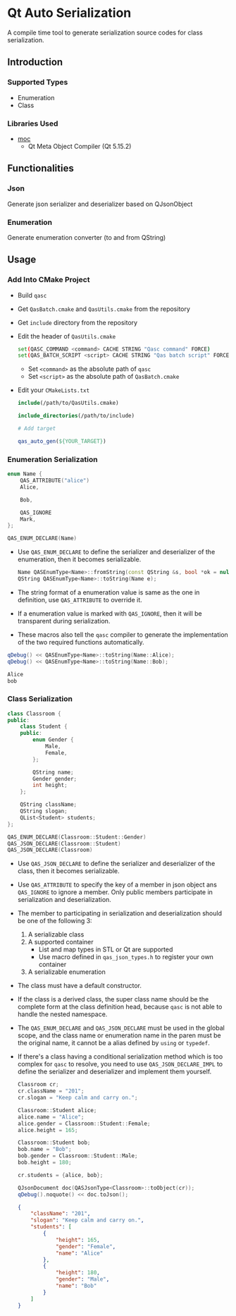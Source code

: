 # Qt Auto Serialization

A compile time tool to generate serialization source codes for class serialization.

## Introduction

### Supported Types

+ Enumeration
+ Class

### Libraries Used

+ [moc](https://github.com/qt/qtbase/tree/dev/src/tools/moc)
    + Qt Meta Object Compiler (Qt 5.15.2)

## Functionalities

### Json

Generate json serializer and deserializer based on QJsonObject

### Enumeration

Generate enumeration converter (to and from QString)

## Usage

### Add Into CMake Project

+ Build `qasc`

+ Get `QasBatch.cmake` and `QasUtils.cmake` from the repository

+ Get `include` directory from the repository

+ Edit the header of `QasUtils.cmake`
    ```sh
    set(QASC_COMMAND <command> CACHE STRING "Qasc command" FORCE)
    set(QAS_BATCH_SCRIPT <script> CACHE STRING "Qas batch script" FORCE)
    ```
    + Set `<command>` as the absolute path of `qasc`
    + Set `<script>` as the absolute path of `QasBatch.cmake`

+ Edit your `CMakeLists.txt`
    ```cmake
    include(/path/to/QasUtils.cmake)

    include_directories(/path/to/include)

    # Add target

    qas_auto_gen(${YOUR_TARGET})
    ```

### Enumeration Serialization

```c++
enum Name {
    QAS_ATTRIBUTE("alice")
    Alice,

    Bob,

    QAS_IGNORE
    Mark,
};

QAS_ENUM_DECLARE(Name)
```
+ Use `QAS_ENUM_DECLARE` to define the serializer and deserializer of the enumeration, then it becomes serializable.
    ```c++
    Name QASEnumType<Name>::fromString(const QString &s, bool *ok = nullptr);
    QString QASEnumType<Name>::toString(Name e);
    ```

+ The string format of a enumeration value is same as the one in definition, use `QAS_ATTRIBUTE` to override it.

+ If a enumeration value is marked with `QAS_IGNORE`, then it will be transparent during serialization.

+ These macros also tell the `qasc` compiler to generate the implementation of the two required functions automatically.

```c++
qDebug() << QASEnumType<Name>::toString(Name::Alice);
qDebug() << QASEnumType<Name>::toString(Name::Bob);
```
```sh
Alice
bob
```

### Class Serialization

```c++
class Classroom {
public:
    class Student {
    public:
        enum Gender {
            Male,
            Female,
        };

        QString name;
        Gender gender;
        int height;
    };

    QString className;
    QString slogan;
    QList<Student> students;
};

QAS_ENUM_DECLARE(Classroom::Student::Gender)
QAS_JSON_DECLARE(Classroom::Student)
QAS_JSON_DECLARE(Classroom)
```
+ Use `QAS_JSON_DECLARE` to define the serializer and deserializer of the class, then it becomes serializable.

+ Use `QAS_ATTRIBUTE` to specify the key of a member in json object ans `QAS_IGNORE` to ignore a member. Only public members participate in serialization and deserialization.

+ The member to participating in serialization and deserialization should be one of the following 3:
    1. A serializable class
    2. A supported container
        + List and map types in STL or Qt are supported
        + Use macro defined in `qas_json_types.h` to register your own container
    3. A serializable enumeration

+ The class must have a default constructor.

+ If the class is a derived class, the super class name should be the complete form at the class definition head, because `qasc` is not able to handle the nested namespace.

+ The `QAS_ENUM_DECLARE` and `QAS_JSON_DECLARE` must be used in the global scope, and the class name or enumeration name in the paren must be the original name, it cannot be a alias defined by `using` or `typedef`.

+ If there's a class having a conditional serialization method which is too complex for `qasc` to resolve, you need to use `QAS_JSON_DECLARE_IMPL` to define the serializer and deserializer and implement them yourself.

    ```c++
    Classroom cr;
    cr.className = "201";
    cr.slogan = "Keep calm and carry on.";

    Classroom::Student alice;
    alice.name = "Alice";
    alice.gender = Classroom::Student::Female;
    alice.height = 165;

    Classroom::Student bob;
    bob.name = "Bob";
    bob.gender = Classroom::Student::Male;
    bob.height = 180;

    cr.students = {alice, bob};

    QJsonDocument doc(QASJsonType<Classroom>::toObject(cr));
    qDebug().noquote() << doc.toJson();
    ```
    ```json
    {
        "className": "201",
        "slogan": "Keep calm and carry on.",
        "students": [
            {
                "height": 165,
                "gender": "Female",
                "name": "Alice"
            },
            {
                "height": 180,
                "gender": "Male",
                "name": "Bob"
            }
        ]
    }
    ```